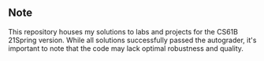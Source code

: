 ## Note ##
This repository houses my solutions to labs and projects for the CS61B 21Spring version. While all solutions successfully passed the autograder, it's important to note that the code may lack optimal robustness and quality.
